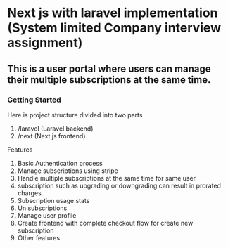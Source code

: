# Next js with laravel implementation (System limited Company interview assignment)

## This is a user portal where users can manage their multiple subscriptions at the same time.

### Getting Started

Here is project structure divided into two parts

1. /laravel (Laravel backend)
2. /next (Next js frontend) 

Features

1. Basic Authentication process
2. Manage subscriptions using stripe
3. Handle multiple subscriptions at the same time for same user
4. subscription such as upgrading or downgrading can result in prorated charges.
5. Subscription usage stats
6. Un subscriptions
7. Manage user profile
8. Create frontend with complete checkout flow for create new subscription
9. Other features
